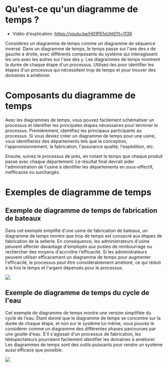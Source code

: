 # Qu'est-ce qu'un diagramme de temps ?

- Vidéo d'explication :https://youtu.be/H01PEfxUht0?t=1139

Considérez un diagramme de temps comme un diagramme de séquence inversé. Dans un diagramme de temps, le temps passe sur l'axe des x de gauche à droite, avec différents composants du système qui interagissent les uns avec les autres sur l'axe des y. Les diagrammes de temps montrent la durée de chaque étape d'un processus. Utilisez-les pour identifier les étapes d'un processus qui nécessitent trop de temps et pour trouver des domaines à améliorer.

# Composants du diagramme de temps

Avec les diagrammes de temps, vous pouvez facilement schématiser un processus et identifier les principales étapes nécessaires pour terminer le processus. Premièrement, identifiez les principaux participants au processus. Si vous deviez créer un diagramme de temps pour une usine, vous identifieriez des départements tels que la conception, l'approvisionnement, la fabrication, l'assurance qualité, l'expédition, etc.

Ensuite, suivez le processus de près, en notant le temps que chaque produit passe avec chaque département. Le résultat final devrait aider l'administration de l'usine à identifier les départements en sous-effectif, inefficaces ou surchargés.

# Exemples de diagramme de temps
## Exemple de diagramme de temps de fabrication de bateaux

Dans cet exemple simplifié d'une usine de fabrication de bateaux, un diagramme de temps montre que trop de temps est consacré aux étapes de fabrication de la sellerie. En conséquence, les administrateurs d'usine peuvent affecter davantage d'employés aux postes de rembourrage ou rechercher des moyens d'accroître l'efficacité. Si les administrateurs peuvent utiliser efficacement un diagramme de temps pour augmenter l'efficacité, le processus peut être considérablement amélioré, ce qui réduit à la fois le temps et l'argent dépensés pour le processus.

![](https://d2slcw3kip6qmk.cloudfront.net/marketing/pages/chart/UML-timing-diagram-tutorial/Boat_Manufacturing_Timing_Diagram.jpg)

## Exemple de diagramme de temps du cycle de l'eau

Cet exemple de diagramme de temps montre une version simplifiée du cycle de l'eau. Étant donné que le diagramme de temps se concentre sur la durée de chaque étape, et non sur le système lui-même, vous pouvez le considérer comme un diagramme des différentes phases parcourues par une goutte d'eau. S'il s'agissait d'un processus de fabrication, les téléspectateurs pourraient facilement identifier les domaines à améliorer. Les diagrammes de temps sont des outils puissants pour rendre un système aussi efficace que possible.

![](https://d2slcw3kip6qmk.cloudfront.net/marketing/pages/chart/uml/timing-diagram/watercycle--timing-diagram-700x254.jpg)